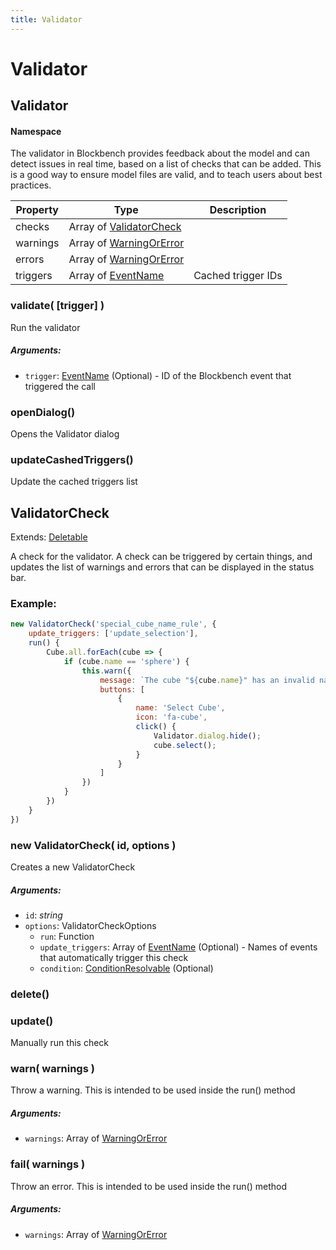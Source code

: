 ```yaml
---
title: Validator
---
```


# Validator
## Validator
#### Namespace

The validator in Blockbench provides feedback about the model and can detect issues in real time, based on a list of checks that can be added. This is a good way to ensure model files are valid, and to teach users about best practices.

| Property | Type | Description |
| -------- | ---- | ----------- |
| checks | Array of [ValidatorCheck](validator#validatorcheck) |  |
| warnings | Array of [WarningOrError](https://github.com/JannisX11/blockbench-types/blob/639b9fd/types/validator.d.ts#L40) |  |
| errors | Array of [WarningOrError](https://github.com/JannisX11/blockbench-types/blob/639b9fd/types/validator.d.ts#L40) |  |
| triggers | Array of [EventName](https://github.com/JannisX11/blockbench-types/blob/639b9fd/types/misc.d.ts#L13) | Cached trigger IDs |

### validate( [trigger] )
Run the validator

##### Arguments:
* `trigger`: [EventName](https://github.com/JannisX11/blockbench-types/blob/639b9fd/types/misc.d.ts#L13) (Optional) - ID of the Blockbench event that triggered the call


### openDialog()
Opens the Validator dialog



### updateCashedTriggers()
Update the cached triggers list




## ValidatorCheck
Extends: [Deletable](misc#deletable)

A check for the validator. A check can be triggered by certain things, and updates the list of warnings and errors that can be displayed in the status bar.


### Example:



```javascript
new ValidatorCheck('special_cube_name_rule', {
	update_triggers: ['update_selection'],
	run() {
		Cube.all.forEach(cube => {
			if (cube.name == 'sphere') {
				this.warn({
					message: `The cube "${cube.name}" has an invalid names. Cubes may not be called "sphere".`,
					buttons: [
						{
							name: 'Select Cube',
							icon: 'fa-cube',
							click() {
								Validator.dialog.hide();
								cube.select();
							}
						}
					]
				})
			}
		})
	}
})
```

### new ValidatorCheck( id, options )
Creates a new ValidatorCheck

##### Arguments:
* `id`: *string*
* `options`: ValidatorCheckOptions
	* `run`: Function
	* `update_triggers`: Array of [EventName](https://github.com/JannisX11/blockbench-types/blob/639b9fd/types/misc.d.ts#L13) (Optional) - Names of events that automatically trigger this check
	* `condition`: [ConditionResolvable](https://github.com/JannisX11/blockbench-types/blob/main/types/util.d.ts#L1) (Optional)


### delete()


### update()
Manually run this check



### warn( warnings )
Throw a warning. This is intended to be used inside the run() method

##### Arguments:
* `warnings`: Array of [WarningOrError](https://github.com/JannisX11/blockbench-types/blob/639b9fd/types/validator.d.ts#L40)


### fail( warnings )
Throw an error. This is intended to be used inside the run() method

##### Arguments:
* `warnings`: Array of [WarningOrError](https://github.com/JannisX11/blockbench-types/blob/639b9fd/types/validator.d.ts#L40)


